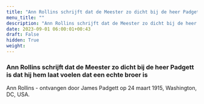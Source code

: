 ```yaml
---
title: "Ann Rollins schrijft dat de Meester zo dicht bij de heer Padgett is dat hij hem laat voelen dat een echte broer is"
menu_title: ""
description: "Ann Rollins schrijft dat de Meester zo dicht bij de heer Padgett is dat hij hem laat voelen dat een echte broer is"
date: 2023-09-01 06:00:01+00:43
draft: False
hidden: True
weight:
---
```

### Ann Rollins schrijft dat de Meester zo dicht bij de heer Padgett is dat hij hem laat voelen dat een echte broer is

Ann Rollins - ontvangen door James Padgett op 24 maart 1915, Washington, DC, USA.
